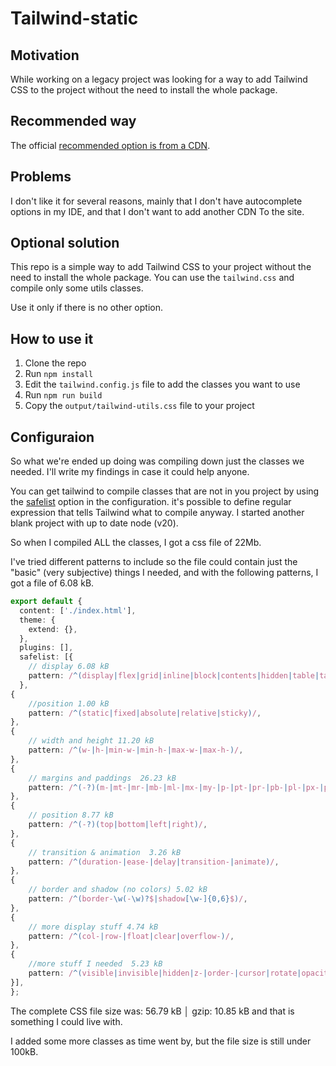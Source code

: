 # Tailwind-static


## Motivation
While  working on a legacy project was looking for a way to add Tailwind CSS to the project without the need to install the whole package.

## Recommended way

The official  [recommended option is from a CDN](https://tailwindcss.com/docs/installation/play-cdn).


## Problems

I don't like it for several reasons, mainly that I don't have autocomplete options in my IDE, and that I don't want to add another CDN To the site.

## Optional solution

This repo is a simple way to add Tailwind CSS to your project without the need to install the whole package.
You can use the `tailwind.css` and compile only some utils classes. 

Use it only if there is no other option.

## How to use it

1. Clone the repo
2. Run `npm install`
3. Edit the `tailwind.config.js` file to add the classes you want to use 
4. Run `npm run build`
5. Copy the `output/tailwind-utils.css` file to your project

## Configuraion

So what we're ended up doing was compiling down just the classes we needed. 
I'll write my findings in case it could help anyone.

You can get tailwind to compile classes that are not in you project by using the [safelist](https://tailwindcss.com/docs/content-configuration#using-regular-expressions) option in the configuration.
it's possible to define regular expression that tells Tailwind what to compile anyway. I started another blank project with up to date node (v20).

So when I compiled ALL the classes, I got a css file of 22Mb.

I've tried different patterns to include so the file could contain just the "basic" 
(very subjective) things I needed, and with the following patterns, I got a file of 6.08 kB.

```typescript
export default {
  content: ['./index.html'],
  theme: {
    extend: {},
  }, 
  plugins: [], 
  safelist: [{
    // display 6.08 kB
    pattern: /^(display|flex|grid|inline|block|contents|hidden|table|table-row|table-cell|flow-root|inline-block|inline-flex|inline-grid)/,
  }, 
{
    //position 1.00 kB
    pattern: /^(static|fixed|absolute|relative|sticky)/,
}, 
{
    // width and height 11.20 kB
    pattern: /^(w-|h-|min-w-|min-h-|max-w-|max-h-)/,
}, 
{
    // margins and paddings  26.23 kB
    pattern: /^(-?)(m-|mt-|mr-|mb-|ml-|mx-|my-|p-|pt-|pr-|pb-|pl-|px-|py-)/,
}, 
{
    // position 8.77 kB
    pattern: /^(-?)(top|bottom|left|right)/,
}, 
{
    // transition & animation  3.26 kB
    pattern: /^(duration-|ease-|delay|transition-|animate)/,
}, 
{
    // border and shadow (no colors) 5.02 kB
    pattern: /^(border-\w(-\w)?$|shadow[\w-]{0,6}$)/,
}, 
{
    // more display stuff 4.74 kB
    pattern: /^(col-|row-|float|clear|overflow-)/,
}, 
{
    //more stuff I needed  5.23 kB
    pattern: /^(visible|invisible|hidden|z-|order-|cursor|rotate|opacity)/,
}],
};
```
The complete CSS file size was: 56.79 kB │ gzip: 10.85 kB and that is something I could live with.

I added some more classes as time went by, but the file size is still under 100kB.

